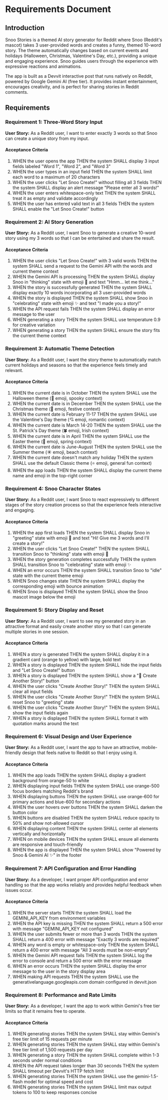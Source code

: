 # Requirements Document

## Introduction

Snoo Stories is a themed AI story generator for Reddit where Snoo (Reddit's mascot) takes 3 user-provided words and creates a funny, themed 10-word story. The theme automatically changes based on current events and holidays (Halloween, Christmas, Valentine's Day, etc.), providing a unique and engaging experience. Snoo guides users through the experience with expressive reactions and animations.

The app is built as a Devvit interactive post that runs natively on Reddit, powered by Google Gemini AI (free tier). It provides instant entertainment, encourages creativity, and is perfect for sharing stories in Reddit comments.

## Requirements

### Requirement 1: Three-Word Story Input

**User Story:** As a Reddit user, I want to enter exactly 3 words so that Snoo can create a unique story from my input.

#### Acceptance Criteria

1. WHEN the user opens the app THEN the system SHALL display 3 input fields labeled "Word 1", "Word 2", and "Word 3"
2. WHEN the user types in an input field THEN the system SHALL limit each word to a maximum of 20 characters
3. WHEN the user clicks "Let Snoo Create!" without filling all 3 fields THEN the system SHALL display an alert message "Please enter all 3 words!"
4. WHEN the user enters whitespace-only text THEN the system SHALL treat it as empty and validate accordingly
5. WHEN the user has entered valid text in all 3 fields THEN the system SHALL enable the "Let Snoo Create!" button

### Requirement 2: AI Story Generation

**User Story:** As a Reddit user, I want Snoo to generate a creative 10-word story using my 3 words so that I can be entertained and share the result.

#### Acceptance Criteria

1. WHEN the user clicks "Let Snoo Create!" with 3 valid words THEN the system SHALL send a request to the Gemini API with the words and current theme context
2. WHEN the Gemini API is processing THEN the system SHALL display Snoo in "thinking" state with emoji 🤔 and text "Hmm... let me think..."
3. WHEN the story is successfully generated THEN the system SHALL display exactly 10 words incorporating all 3 user-provided words
4. WHEN the story is displayed THEN the system SHALL show Snoo in "celebrating" state with emoji ✨ and text "I made you a story!"
5. WHEN the API request fails THEN the system SHALL display an error message to the user
6. WHEN generating a story THEN the system SHALL use temperature 0.9 for creative variation
7. WHEN generating a story THEN the system SHALL ensure the story fits the current theme context

### Requirement 3: Automatic Theme Detection

**User Story:** As a Reddit user, I want the story theme to automatically match current holidays and seasons so that the experience feels timely and relevant.

#### Acceptance Criteria

1. WHEN the current date is in October THEN the system SHALL use the Halloween theme (🎃 emoji, spooky context)
2. WHEN the current date is in December THEN the system SHALL use the Christmas theme (🎄 emoji, festive context)
3. WHEN the current date is February 11-17 THEN the system SHALL use the Valentine's Day theme (💘 emoji, romantic context)
4. WHEN the current date is March 14-20 THEN the system SHALL use the St. Patrick's Day theme (🍀 emoji, Irish context)
5. WHEN the current date is in April THEN the system SHALL use the Easter theme (🐰 emoji, spring context)
6. WHEN the current date is June-August THEN the system SHALL use the Summer theme (☀️ emoji, beach context)
7. WHEN the current date doesn't match any holiday THEN the system SHALL use the default Classic theme (⭐ emoji, general fun context)
8. WHEN the app loads THEN the system SHALL display the current theme name and emoji in the top-right corner

### Requirement 4: Snoo Character States

**User Story:** As a Reddit user, I want Snoo to react expressively to different stages of the story creation process so that the experience feels interactive and engaging.

#### Acceptance Criteria

1. WHEN the app first loads THEN the system SHALL display Snoo in "greeting" state with emoji 👋 and text "Hi! Give me 3 words and I'll create a story!"
2. WHEN the user clicks "Let Snoo Create!" THEN the system SHALL transition Snoo to "thinking" state with emoji 🤔
3. WHEN the story generation completes successfully THEN the system SHALL transition Snoo to "celebrating" state with emoji ✨
4. WHEN an error occurs THEN the system SHALL transition Snoo to "idle" state with the current theme emoji
5. WHEN Snoo changes state THEN the system SHALL display the corresponding emoji with bounce animation
6. WHEN Snoo is displayed THEN the system SHALL show the Snoo mascot image below the emoji

### Requirement 5: Story Display and Reset

**User Story:** As a Reddit user, I want to see my generated story in an attractive format and easily create another story so that I can generate multiple stories in one session.

#### Acceptance Criteria

1. WHEN a story is generated THEN the system SHALL display it in a gradient card (orange to yellow) with large, bold text
2. WHEN a story is displayed THEN the system SHALL hide the input fields and "Let Snoo Create!" button
3. WHEN a story is displayed THEN the system SHALL show a "🎲 Create Another Story!" button
4. WHEN the user clicks "Create Another Story!" THEN the system SHALL clear all input fields
5. WHEN the user clicks "Create Another Story!" THEN the system SHALL reset Snoo to "greeting" state
6. WHEN the user clicks "Create Another Story!" THEN the system SHALL show the input fields again
7. WHEN a story is displayed THEN the system SHALL format it with quotation marks around the text

### Requirement 6: Visual Design and User Experience

**User Story:** As a Reddit user, I want the app to have an attractive, mobile-friendly design that feels native to Reddit so that I enjoy using it.

#### Acceptance Criteria

1. WHEN the app loads THEN the system SHALL display a gradient background from orange-50 to white
2. WHEN displaying input fields THEN the system SHALL use orange-500 focus borders matching Reddit's brand
3. WHEN displaying buttons THEN the system SHALL use orange-600 for primary actions and blue-600 for secondary actions
4. WHEN the user hovers over buttons THEN the system SHALL darken the button color
5. WHEN buttons are disabled THEN the system SHALL reduce opacity to 50% and show not-allowed cursor
6. WHEN displaying content THEN the system SHALL center all elements vertically and horizontally
7. WHEN on mobile devices THEN the system SHALL ensure all elements are responsive and touch-friendly
8. WHEN the app is displayed THEN the system SHALL show "Powered by Snoo & Gemini AI ✨" in the footer

### Requirement 7: API Configuration and Error Handling

**User Story:** As a developer, I want proper API configuration and error handling so that the app works reliably and provides helpful feedback when issues occur.

#### Acceptance Criteria

1. WHEN the server starts THEN the system SHALL load the GEMINI_API_KEY from environment variables
2. WHEN the API key is missing THEN the system SHALL return a 500 error with message "GEMINI_API_KEY not configured"
3. WHEN the user submits fewer or more than 3 words THEN the system SHALL return a 400 error with message "Exactly 3 words are required"
4. WHEN any word is empty or whitespace-only THEN the system SHALL return a 400 error with message "All 3 words must be non-empty"
5. WHEN the Gemini API request fails THEN the system SHALL log the error to console and return a 500 error with the error message
6. WHEN an error occurs THEN the system SHALL display the error message to the user in the story display area
7. WHEN making API requests THEN the system SHALL use the generativelanguage.googleapis.com domain configured in devvit.json

### Requirement 8: Performance and Rate Limits

**User Story:** As a developer, I want the app to work within Gemini's free tier limits so that it remains free to operate.

#### Acceptance Criteria

1. WHEN generating stories THEN the system SHALL stay within Gemini's free tier limit of 15 requests per minute
2. WHEN generating stories THEN the system SHALL stay within Gemini's free tier limit of 1,500 requests per day
3. WHEN generating a story THEN the system SHALL complete within 1-3 seconds under normal conditions
4. WHEN the API request takes longer than 30 seconds THEN the system SHALL timeout per Devvit's HTTP fetch limit
5. WHEN generating stories THEN the system SHALL use the gemini-1.5-flash model for optimal speed and cost
6. WHEN generating stories THEN the system SHALL limit max output tokens to 100 to keep responses concise
